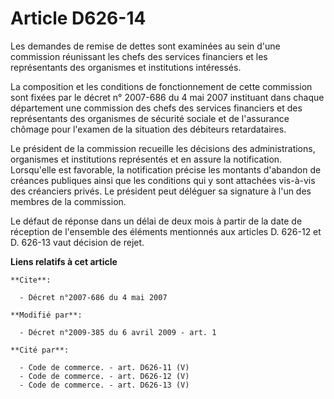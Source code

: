 # Article D626-14

Les demandes de remise de dettes sont examinées au sein d'une commission réunissant les chefs des services financiers et les
représentants des organismes et institutions intéressés. 

La composition et les conditions de fonctionnement de cette commission sont fixées par le décret n° 2007-686 du 4 mai 2007
instituant dans chaque département une commission des chefs des services financiers et des représentants des organismes de
sécurité sociale et de l'assurance chômage pour l'examen de la situation des débiteurs retardataires. 

Le président de la commission recueille les décisions des administrations, organismes et institutions représentés et en
assure la notification. Lorsqu'elle est favorable, la notification précise les montants d'abandon de créances publiques ainsi
que les conditions qui y sont attachées vis-à-vis des créanciers privés. Le président peut déléguer sa signature à l'un des
membres de la commission. 

Le défaut de réponse dans un délai de deux mois à partir de la date de réception de l'ensemble des éléments mentionnés aux
articles D. 626-12 et D. 626-13 vaut décision de rejet.

**Liens relatifs à cet article**

	**Cite**:

	  - Décret n°2007-686 du 4 mai 2007

	**Modifié par**:

	  - Décret n°2009-385 du 6 avril 2009 - art. 1

	**Cité par**:

	  - Code de commerce. - art. D626-11 (V)
	  - Code de commerce. - art. D626-12 (V)
	  - Code de commerce. - art. D626-13 (V)
